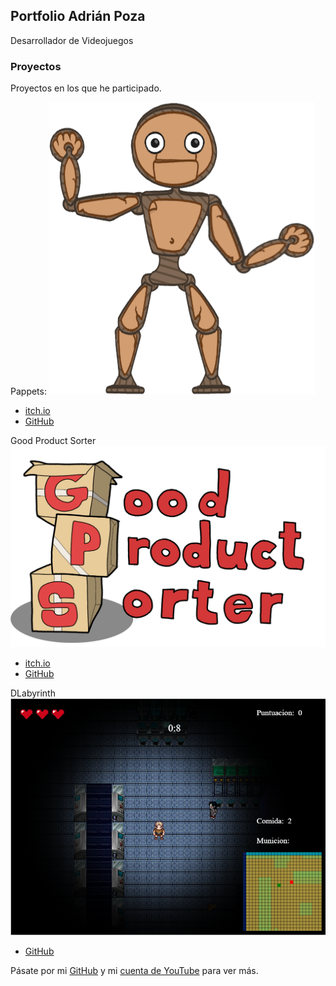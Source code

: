 ## Portfolio Adrián Poza

Desarrollador de Videojuegos 

### Proyectos

Proyectos en los que he participado.

Pappets:
![Pappets](images/pappets.png)
- [itch.io](https://glassbeard.itch.io/pappets)
- [GitHub](https://github.com/GlassBeardTeam/Puppet)

Good Product Sorter
![Good Product Sorter](images/gps.png)
- [itch.io](https://glassbeard.itch.io/goodproductsorter)
- [GitHub](https://github.com/GlassBeardTeam/GoodProductSorter)

DLabyrinth
![DLabyrinth](images/dlabyrinth.png)
- [GitHub](https://github.com/MRxRafi/DLabyrinth_JeR)


Pásate por mi [GitHub](https://github.com/apozag) y mi [cuenta de YouTube](https://www.youtube.com/channel/UCClrFZQZYE2P-3rf0DiNNRQ) para ver más.
